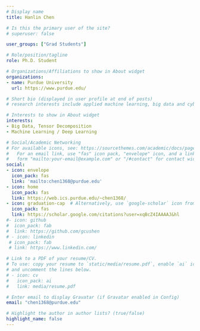 ```yaml
---
# Display name
title: Hanlin Chen

# Is this the primary user of the site?
# superuser: false

user_groups: ["Grad Students"]

# Role/position/tagline
role: Ph.D. Student

# Organizations/Affiliations to show in About widget
organizations:
- name: Purdue University
  url: https://www.purdue.edu/

# Short bio (displayed in user profile at end of posts)
# research interests include applied machine learning, big data and cybersecurity.

# Interests to show in About widget
interests: 
- Big Data, Tensor Decomposition
- Machine Learning / Deep Learning

# Social/Academic Networking
# For available icons, see: https://sourcethemes.com/academic/docs/page-builder/#icons
#   For an email link, use "fas" icon pack, "envelope" icon, and a link in the
#   form "mailto:your-email@example.com" or "/#contact" for contact widget.
social:
- icon: envelope
  icon_pack: fas
  link: 'mailto:chen1368@purdue.edu'
- icon: home
  icon_pack: fas
  link: https://web.ics.purdue.edu/~chen1368/
- icon: graduation-cap  # Alternatively, use `google-scholar` icon from `ai` icon pack
  icon_pack: fas
  link: https://scholar.google.com/citations?user=xqBcZ4IAAAAJ&hl
#- icon: github
#  icon_pack: fab
#  link: https://github.com/gcushen
# - icon: linkedin
 # icon_pack: fab
 # link: https://www.linkedin.com/

# Link to a PDF of your resume/CV.
# To use: copy your resume to `static/media/resume.pdf`, enable `ai` icons in `params.toml`, 
# and uncomment the lines below.
# - icon: cv
#   icon_pack: ai
#   link: media/resume.pdf

# Enter email to display Gravatar (if Gravatar enabled in Config)
email: "chen1368@purdue.edu"

# Highlight the author in author lists? (true/false)
highlight_name: false
---
```

